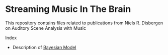 # Streaming Music In The Brain

This repository contains files related to publications from Niels R. Disbergen on Auditory Scene Analysis with Music

Index
- Description of [Bayesian Model](https://github.com/nielsdisbergen/StreamingMusicInTheBrain/blob/master/BayesianModeling/BayesianModel.md)
